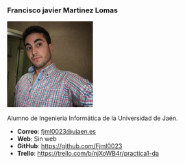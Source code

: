 ### Francisco javier Martinez Lomas
<img src='/IMG_20220617_163200_834.jpg' width='200px'>

Alumno de Ingenieria Informática de la Universidad de Jaén.
* **Correo**: fjml0023@ujaen.es
* **Web**: Sin web
* **GitHub**: https://github.com/Fjml0023
* **Trello**: https://trello.com/b/njXoWB4r/practica1-da
